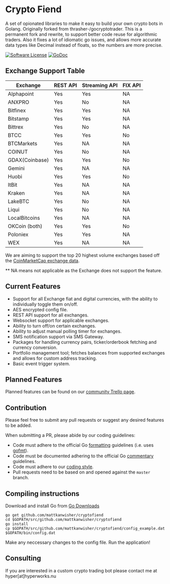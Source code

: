 # Crypto Fiend

A set of opionated libraries to make it easy to build your own crypto bots in Golang. Originally forked from thrasher-/gocryptotrader. This is a permanent fork and rewrite, to support better code reuse for algorithmic traders. Also it fixes a lot of idiomatic go issues, and allows more accurate data types like Decimal instead of floats, so the numbers are more precise.


[![Software License](https://img.shields.io/badge/License-MIT-orange.svg?style=flat-square)](https://github.com/mattkanwisher/cryptofiend/blob/master/LICENSE)
[![GoDoc](https://godoc.org/github.com/mattkanwisher/cryptofiend?status.svg)](https://godoc.org/github.com/mattkanwisher/cryptofiend)


## Exchange Support Table

| Exchange | REST API | Streaming API | FIX API |
|----------|------|-----------|-----|
| Alphapoint | Yes  | Yes        | NA  |
| ANXPRO | Yes  | No        | NA  |
| Bitfinex | Yes  | Yes        | NA  |
| Bitstamp | Yes  | Yes       | NA  |
| Bittrex | Yes | No | NA |
| BTCC | Yes  | Yes     | No  |
| BTCMarkets | Yes | NA       | NA  |
| COINUT | Yes | No | NA |
| GDAX(Coinbase) | Yes | Yes | No|
| Gemini | Yes | NA | NA |
| Huobi | Yes | Yes |No |
| ItBit | Yes | NA | NA |
| Kraken | Yes | NA | NA |
| LakeBTC | Yes | No | NA |
| Liqui | Yes | No | NA |
| LocalBitcoins | Yes | NA | NA |
| OKCoin (both) | Yes | Yes | No |
| Poloniex | Yes | Yes | NA |
| WEX     | Yes  | NA        | NA  |

We are aiming to support the top 20 highest volume exchanges based off the [CoinMarketCap exchange data](https://coinmarketcap.com/exchanges/volume/24-hour/).

** NA means not applicable as the Exchange does not support the feature.

## Current Features

+ Support for all Exchange fiat and digital currencies, with the ability to individually toggle them on/off.
+ AES encrypted config file.
+ REST API support for all exchanges.
+ Websocket support for applicable exchanges.
+ Ability to turn off/on certain exchanges.
+ Ability to adjust manual polling timer for exchanges.
+ SMS notification support via SMS Gateway.
+ Packages for handling currency pairs, ticker/orderbook fetching and currency conversion.
+ Portfolio management tool; fetches balances from supported exchanges and allows for custom address tracking.
+ Basic event trigger system.

## Planned Features

Planned features can be found on our [community Trello page](https://trello.com/b/ZAhMhpOy/gocryptotrader).

## Contribution

Please feel free to submit any pull requests or suggest any desired features to be added.

When submitting a PR, please abide by our coding guidelines:

+ Code must adhere to the official Go [formatting](https://golang.org/doc/effective_go.html#formatting) guidelines (i.e. uses [gofmt](https://golang.org/cmd/gofmt/)).
+ Code must be documented adhering to the official Go [commentary](https://golang.org/doc/effective_go.html#commentary) guidelines.
+ Code must adhere to our [coding style](https://github.com/mattkanwisher/cryptofiend/blob/master/doc/coding_style.md).
+ Pull requests need to be based on and opened against the `master` branch.

## Compiling instructions

Download and install Go from [Go Downloads](https://golang.org/dl/)

```
go get github.com/mattkanwisher/cryptofiend
cd $GOPATH/src/github.com/mattkanwisher/cryptofiend
go install
cp $GOPATH/src/github.com/mattkanwisher/cryptofiend/config_example.dat $GOPATH/bin/config.dat
```

Make any neccessary changes to the config file.
Run the application!

## Consulting

If you are interested in a custom crypto trading bot please contact me at hyper[at]hyperworks.nu 